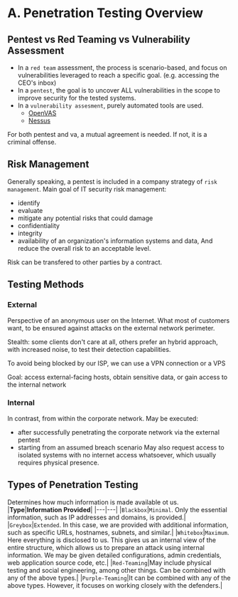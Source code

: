 # A. Penetration Testing Overview
## Pentest vs Red Teaming vs Vulnerability Assessment
* In a `red team` assessment, the process is scenario-based, and focus on vulnerabilities leveraged to reach a specific goal. (e.g. accessing the CEO's inbox)
* In a `pentest`, the goal is to uncover ALL vulnerabilities in the scope to improve security for the tested systems.
* In a `vulnerability assesment`, purely automated tools are used.
	* [OpenVAS](https://greenbone.github.io/docs/latest/background.html#architecture)
	* [Nessus](https://www.tenable.com/products/nessus)

For both pentest and va, a mutual agreement is needed. If not, it is a criminal offense.
## Risk Management
Generally speaking, a pentest is included in a company strategy of `risk management`.
Main goal of IT security risk management:
* identify
* evaluate
* mitigate
any potential risks that could damage
* confidentiality
* integrity
* availability
of an organization's information systems and data,
And reduce the overall risk to an acceptable level.

Risk can be transfered to other parties by a contract.
## Testing Methods
### External
Perspective of an anonymous user on the Internet. What most of customers want, to be ensured against attacks on the external network perimeter.

Stealth: some clients don't care at all, others prefer an hybrid approach, with increased noise, to test their detection capabilities.

To avoid being blocked by our ISP, we can use a VPN connection or a VPS

Goal: access external-facing hosts, obtain sensitive data, or gain access to the internal network
### Internal
In contrast, from within the corporate network. 
May be executed: 
- after successfully penetrating the corporate network via the external pentest
- starting from an assumed breach scenario
May also request access to isolated systems with no internet access whatsoever, which usually requires physical presence.
## Types of Penetration Testing
Determines how much information is made available ot us.
|**Type**|**Information Provided**|
|---|---|
|`Blackbox`|`Minimal`. Only the essential information, such as IP addresses and domains, is provided.|
|`Greybox`|`Extended`. In this case, we are provided with additional information, such as specific URLs, hostnames, subnets, and similar.|
|`Whitebox`|`Maximum`. Here everything is disclosed to us. This gives us an internal view of the entire structure, which allows us to prepare an attack using internal information. We may be given detailed configurations, admin credentials, web application source code, etc.|
|`Red-Teaming`|May include physical testing and social engineering, among other things. Can be combined with any of the above types.|
|`Purple-Teaming`|It can be combined with any of the above types. However, it focuses on working closely with the defenders.|